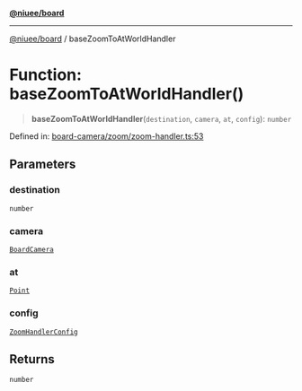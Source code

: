 [**@niuee/board**](../README.md)

***

[@niuee/board](../globals.md) / baseZoomToAtWorldHandler

# Function: baseZoomToAtWorldHandler()

> **baseZoomToAtWorldHandler**(`destination`, `camera`, `at`, `config`): `number`

Defined in: [board-camera/zoom/zoom-handler.ts:53](https://github.com/niuee/board/blob/e6c1edcccf6525a0cc9088782c7c4653e837f533/src/board-camera/zoom/zoom-handler.ts#L53)

## Parameters

### destination

`number`

### camera

[`BoardCamera`](../interfaces/BoardCamera.md)

### at

[`Point`](../type-aliases/Point.md)

### config

[`ZoomHandlerConfig`](../type-aliases/ZoomHandlerConfig.md)

## Returns

`number`
